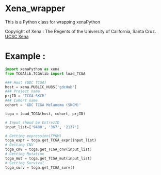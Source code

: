 # Xena_wrapper

This is a Python class for wrapping xenaPython

Copyright of Xena : The Regents of the University of California, Santa Cruz.
[UCSC Xena](https://xena.ucsc.edu/)

# Example :
```Python
import xenaPython as xena
from TCGAlib.TCGAlib import load_TCGA

### Host (GDC TCGA)
host = xena.PUBLIC_HUBS['gdcHub']
### Project name
prjID = 'TCGA-SKCM'
### Cohort name
cohort = 'GDC TCGA Melanoma (SKCM)'

tcga = load_TCGA(host, cohort, prjID)

# Input shoud be EntrezID
input_list=['9480', '367', '2137']

# Getting expression(FPKM)
tcga_expr = tcga.get_TCGA_expr(input_list)
# Getting CNV
tcga_cnv = tcga.get_TCGA_cnv(input_list)
# Getting Mutation
tcga_mut = tcga.get_TCGA_mut(input_list)
# Getting Survival
tcga_surv = tcga.get_TCGA_surv()
```

